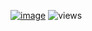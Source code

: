 [![image](https://github.com/StephenHodgson/StephenHodgson/assets/13334553/f289235e-072d-4096-80ff-2a65ef8da90c "Pateon")](https://www.patreon.com/RageAgainstThePixel)
![views](https://komarev.com/ghpvc/?username=StephenHodgson&style=flat-square)
